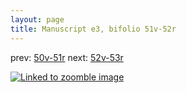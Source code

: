 ```yaml
---
layout: page
title: Manuscript e3, bifolio 51v-52r
---
```


prev: [50v-51r](../50v-51r/) next: [52v-53r](../52v-53r/)



[![Linked to zoomble image](http://www.homermultitext.org/iipsrv?IIIF=/project/homer/pyramidal/deepzoom/hmt/e3bifolio/v1/E3_51v_52r.tif/full/2000,/0/default.jpg)](http://www.homermultitext.org/ict2/?urn=urn:cite2:hmt:e3bifolio.v1:E3_51v_52r)

